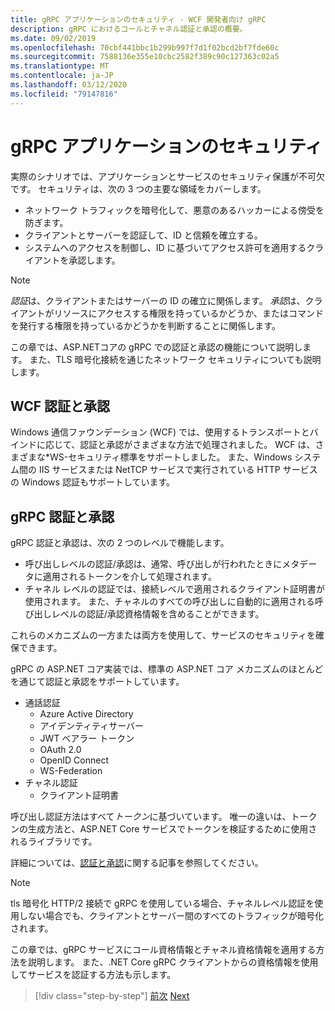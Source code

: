 ```yaml
---
title: gRPC アプリケーションのセキュリティ - WCF 開発者向け gRPC
description: gRPC におけるコールとチャネル認証と承認の概要。
ms.date: 09/02/2019
ms.openlocfilehash: 70cbf441bbc1b299b997f7d1f02bcd2bf7fde60c
ms.sourcegitcommit: 7588136e355e10cbc2582f389c90c127363c02a5
ms.translationtype: MT
ms.contentlocale: ja-JP
ms.lasthandoff: 03/12/2020
ms.locfileid: "79147816"
---
```

# <a name="security-in-grpc-applications"></a>gRPC アプリケーションのセキュリティ

実際のシナリオでは、アプリケーションとサービスのセキュリティ保護が不可欠です。 セキュリティは、次の 3 つの主要な領域をカバーします。

* ネットワーク トラフィックを暗号化して、悪意のあるハッカーによる傍受を防ぎます。
* クライアントとサーバーを認証して、ID と信頼を確立する。
* システムへのアクセスを制御し、ID に基づいてアクセス許可を適用するクライアントを承認します。

> [!NOTE]
> *認証*は、クライアントまたはサーバーの ID の確立に関係します。 *承認*は、クライアントがリソースにアクセスする権限を持っているかどうか、またはコマンドを発行する権限を持っているかどうかを判断することに関係します。

この章では、ASP.NETコアの gRPC での認証と承認の機能について説明します。 また、TLS 暗号化接続を通じたネットワーク セキュリティについても説明します。

## <a name="wcf-authentication-and-authorization"></a>WCF 認証と承認

Windows 通信ファウンデーション (WCF) では、使用するトランスポートとバインドに応じて、認証と承認がさまざまな方法で処理されました。 WCF は、さまざまな\*WS-セキュリティ標準をサポートしました。 また、Windows システム間の IIS サービスまたは NetTCP サービスで実行されている HTTP サービスの Windows 認証もサポートしています。

## <a name="grpc-authentication-and-authorization"></a>gRPC 認証と承認

gRPC 認証と承認は、次の 2 つのレベルで機能します。

* 呼び出しレベルの認証/承認は、通常、呼び出しが行われたときにメタデータに適用されるトークンを介して処理されます。
* チャネル レベルの認証では、接続レベルで適用されるクライアント証明書が使用されます。 また、チャネルのすべての呼び出しに自動的に適用される呼び出しレベルの認証/承認資格情報を含めることができます。

これらのメカニズムの一方または両方を使用して、サービスのセキュリティを確保できます。

gRPC の ASP.NET コア実装では、標準の ASP.NET コア メカニズムのほとんどを通じて認証と承認をサポートしています。

- 通話認証
  - Azure Active Directory
  - アイデンティティサーバー
  - JWT ベアラー トークン
  - OAuth 2.0
  - OpenID Connect
  - WS-Federation
- チャネル認証
  - クライアント証明書

呼び出し認証方法はすべて*トークン*に基づいています。 唯一の違いは、トークンの生成方法と、ASP.NET Core サービスでトークンを検証するために使用されるライブラリです。

詳細については、[認証と承認](/aspnet/core/grpc/authn-and-authz)に関する記事を参照してください。

> [!NOTE]
> tls 暗号化 HTTP/2 接続で gRPC を使用している場合、チャネルレベル認証を使用しない場合でも、クライアントとサーバー間のすべてのトラフィックが暗号化されます。

この章では、gRPC サービスにコール資格情報とチャネル資格情報を適用する方法を説明します。 また、.NET Core gRPC クライアントからの資格情報を使用してサービスを認証する方法も示します。

>[!div class="step-by-step"]
>[前次](client-libraries.md)
>[Next](call-credentials.md)
